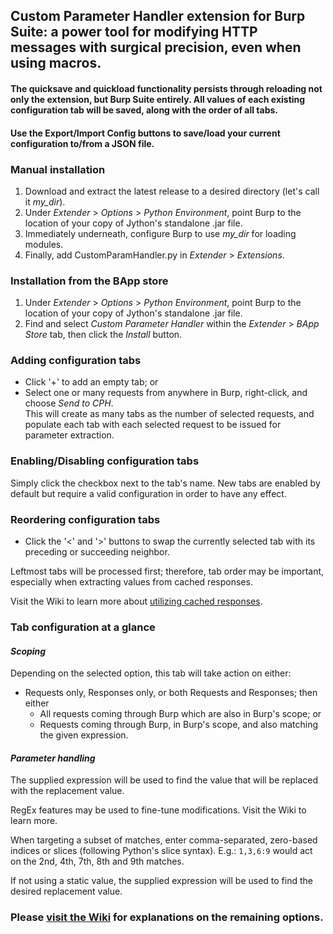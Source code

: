 ## Custom Parameter Handler extension for Burp Suite: a power tool for modifying HTTP messages with surgical precision, even when using macros.

#### The quicksave and quickload functionality persists through reloading not only the extension, but Burp Suite entirely. All values of each existing configuration tab will be saved, along with the order of all tabs.

#### Use the Export/Import Config buttons to save/load your current configuration to/from a JSON file.

### Manual installation

1. Download and extract the latest release to a desired directory (let's call it *my_dir*).
2. Under _Extender_ > _Options_ > _Python Environment_, point Burp to the location of your copy of Jython's standalone .jar file.
3. Immediately underneath, configure Burp to use *my_dir* for loading modules.
4. Finally, add CustomParamHandler.py in _Extender_ > _Extensions_.

### Installation from the BApp store

1. Under _Extender_ > _Options_ > _Python Environment_, point Burp to the location of your copy of Jython's standalone .jar file.
2. Find and select _Custom Parameter Handler_ within the _Extender_ > _BApp Store_ tab, then click the _Install_ button.

### Adding configuration tabs

- Click '+' to add an empty tab; or
- Select one or many requests from anywhere in Burp, right-click, and choose _Send to CPH_.  
This will create as many tabs as the number of selected requests, and populate each tab with each selected request to be issued for parameter extraction.

### Enabling/Disabling configuration tabs

Simply click the checkbox next to the tab's name.
New tabs are enabled by default but require a valid configuration in order to have any effect.

### Reordering configuration tabs

- Click the '<' and '>' buttons to swap the currently selected tab with its preceding or succeeding neighbor.

Leftmost tabs will be processed first; therefore, tab order may be important, especially when extracting values from cached responses.

Visit the Wiki to learn more about [utilizing cached responses](https://github.com/elespike/burp-cph/wiki/08.-Utilizing-cached-responses).

### Tab configuration at a glance

#### _Scoping_
Depending on the selected option, this tab will take action on either:
- Requests only, Responses only, or both Requests and Responses; then either
  - All requests coming through Burp which are also in Burp's scope; or
  - Requests coming through Burp, in Burp's scope, and also matching the given expression.

#### _Parameter handling_
The supplied expression will be used to find the value that will be replaced with the replacement value.

RegEx features may be used to fine-tune modifications. Visit the Wiki to learn more.

When targeting a subset of matches, enter comma-separated, zero-based indices or slices (following Python's slice syntax).
  E.g.: `1,3,6:9` would act on the 2nd, 4th, 7th, 8th and 9th matches.

If not using a static value, the supplied expression will be used to find the desired replacement value.

### Please [visit the Wiki](https://github.com/elespike/burp-cph/wiki) for explanations on the remaining options.
